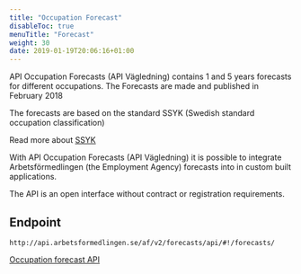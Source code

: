 ```yaml
---
title: "Occupation Forecast"
disableToc: true
menuTitle: "Forecast"
weight: 30
date: 2019-01-19T20:06:16+01:00
---
```


API Occupation Forecasts (API Vägledning) contains 1 and 5 years forecasts for different occupations. The Forecasts are made and published in February 2018

The forecasts are based on the standard SSYK (Swedish standard occupation classification)

Read more about [SSYK](http://www.scb.se/dokumentation/klassifikationer-och-standarder/standard-for-svensk-yrkesklassificering-ssyk/)

With API Occupation Forecasts (API Vägledning) it is possible to integrate Arbetsförmedlingen (the Employment Agency) forecasts into in custom built applications.

The API is an open interface without contract or registration requirements.

## Endpoint

````
http://api.arbetsformedlingen.se/af/v2/forecasts/api/#!/forecasts/
````

[Occupation forecast API](http://api.arbetsformedlingen.se/af/v2/forecasts/api/#!/forecasts/)


